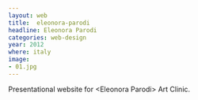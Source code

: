 ```yaml
---
layout: web
title:  eleonora-parodi
headline: Eleonora Parodi
categories: web-design
year: 2012
where: italy
image:
- 01.jpg
---
```

Presentational website for &lt;Eleonora Parodi&gt; Art Clinic.
